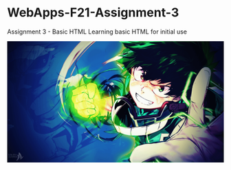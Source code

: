 # WebApps-F21-Assignment-3
Assignment 3 - Basic HTML
Learning basic HTML for initial use

![Including an image for the superhero power](Hero-.png)
